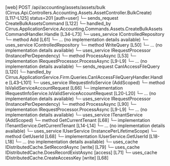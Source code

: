 [web] POST /api/accounting/assets/assets/bulk  (Cirrus.Api.Controllers.Accounting.Assets.AssetController.BulkCreate)  [L117–L125] status=201 [auth=user]
  └─ sends_request CreateBulkAssetsCommand [L122]
    └─ handled_by Cirrus.ApplicationService.Accounting.Commands.Assets.CreateBulkAssetsCommandHandler.Handle [L34–L73]
      └─ uses_service IControlledRepository<Asset>
        └─ method Add [L61]
          └─ ... (no implementation details available)
      └─ uses_service IControlledRepository<AssetGroup>
        └─ method WriteQuery [L50]
          └─ ... (no implementation details available)
      └─ uses_service IRequestProcessor (InstancePerDependency)
        └─ method ProcessAsync [L53]
          └─ implementation IRequestProcessor.ProcessAsync [L9-L9]
          └─ ... (no implementation details available)
  └─ sends_request CanIAccessFileQuery [L120]
    └─ handled_by Cirrus.ApplicationService.Firm.Queries.CanIAccessFileQueryHandler.Handle [L43–L101]
      └─ uses_service IRequestInfoService (AddScoped)
        └─ method IsValidServiceAccountRequest [L66]
          └─ implementation IRequestInfoService.IsValidServiceAccountRequest [L20-L20]
          └─ ... (no implementation details available)
      └─ uses_service IRequestProcessor (InstancePerDependency)
        └─ method ProcessAsync [L90]
          └─ implementation IRequestProcessor.ProcessAsync [L9-L9]
          └─ ... (no implementation details available)
      └─ uses_service ITenantService (AddScoped)
        └─ method GetCurrentTenant [L68]
          └─ implementation ITenantService.GetCurrentTenant [L14-L14]
          └─ ... (no implementation details available)
      └─ uses_service IUserService (InstancePerLifetimeScope)
        └─ method GetUserId [L68]
          └─ implementation IUserService.GetUserId [L18-L18]
          └─ ... (no implementation details available)
      └─ uses_cache IDistributedCache.SetRecordAsync [write] [L79]
      └─ uses_cache IDistributedCache.DoesRecordExistAsync [access] [L71]
      └─ uses_cache IDistributedCache.CreateAccessKey [write] [L68]

